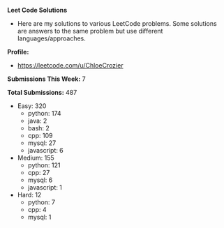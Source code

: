 **Leet Code Solutions**

- Here are my solutions to various LeetCode problems. Some solutions are answers to the same problem but use different languages/approaches.

**Profile:**

- https://leetcode.com/u/ChloeCrozier

**Submissions This Week:** 7

**Total Submissions:** 487
- Easy: 320
  - python: 174
  - java: 2
  - bash: 2
  - cpp: 109
  - mysql: 27
  - javascript: 6
- Medium: 155
  - python: 121
  - cpp: 27
  - mysql: 6
  - javascript: 1
- Hard: 12
  - python: 7
  - cpp: 4
  - mysql: 1